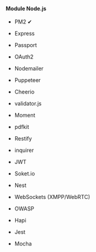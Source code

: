 #### Module Node.js 
* PM2 ✔
* Express
* Passport
* OAuth2
* Nodemailer
* Puppeteer
* Cheerio
* validator.js
* Moment 
* pdfkit
* Restify
* inquirer
* JWT
* Soket.io 
* Nest
* WebSockets (XMPP/WebRTC)
* OWASP

* Hapi
* Jest
* Mocha
